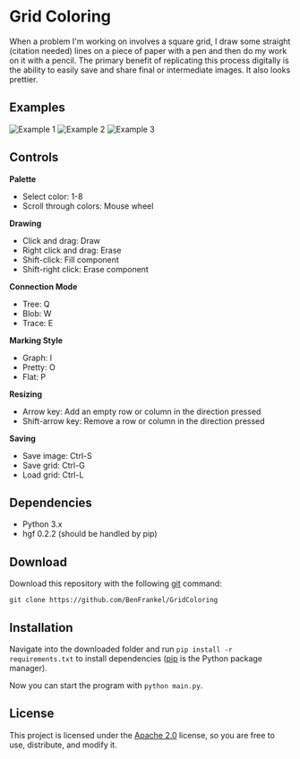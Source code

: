 # Grid Coloring

When a problem I'm working on involves a square grid, I draw some straight (citation needed) lines on a piece of paper with a pen and then do my work on it with a pencil. The primary benefit of replicating this process digitally is the ability to easily save and share final or intermediate images. It also looks prettier.

## Examples

![Example 1](https://github.com/BenFrankel/GridColoring/raw/screenshots/ex5.png)
![Example 2](https://github.com/BenFrankel/GridColoring/raw/screenshots/ex1.png)
![Example 3](https://github.com/BenFrankel/GridColoring/raw/screenshots/ex4.png)

## Controls

**Palette**

- Select color: 1-8
- Scroll through colors: Mouse wheel

**Drawing**

- Click and drag: Draw
- Right click and drag: Erase
- Shift-click: Fill component
- Shift-right click: Erase component

**Connection Mode**

- Tree: Q
- Blob: W
- Trace: E

**Marking Style**

- Graph: I
- Pretty: O
- Flat: P

**Resizing**

- Arrow key: Add an empty row or column in the direction pressed
- Shift-arrow key: Remove a row or column in the direction pressed

**Saving**

- Save image: Ctrl-S
- Save grid: Ctrl-G
- Load grid: Ctrl-L

## Dependencies

- Python 3.x
- hgf 0.2.2 (should be handled by pip)

## Download

Download this repository with the following [git](https://git-scm.com/) command:

`git clone https://github.com/BenFrankel/GridColoring`

## Installation

Navigate into the downloaded folder and run `pip install -r requirements.txt` to install dependencies ([pip](https://pip.pypa.io/en/stable/) is the Python package manager).

Now you can start the program with `python main.py`.

## License

This project is licensed under the [Apache 2.0](https://github.com/BenFrankel/GridColoring/blob/master/LICENSE) license, so you are free to use, distribute, and modify it.
